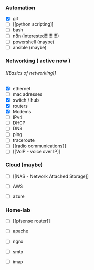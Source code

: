 ### Automation
- [x] git
- [ ] [[python scripting]]
- [ ] bash
- [ ] n8n (interested!!!!!!!!!!)
- [ ] powershell (maybe)
- [ ] ansible (maybe)

### Networking ( active now )
###### [[Basics of networking]]

- [x] ethernet
- [ ] mac adresses
- [x] switch / hub
- [x] routers 
- [x] Modems
- [ ] IPv4
- [ ] DHCP
- [ ] DNS
- [ ] ping
- [ ] traceroute
- [ ] [[radio communications]]
- [ ] [[VoIP - voice over IP]]

### Cloud (maybe)
- [ ] [[NAS - Network Attached Storage]]
- [ ] AWS
- [ ] azure


### Home-lab
- [ ] [[pfsense router]] 
- [ ] apache
- [ ] ngnx
- [ ] smtp
- [ ] imap
 
